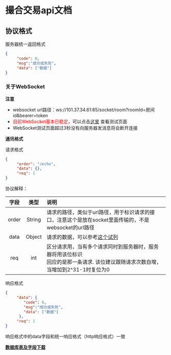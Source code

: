 # 撮合交易api文档

## 协议格式
服务器统一返回格式
```json
{
     "code": 0,
     "msg":"成功或失败",
     "data": ["数据"]
}
```

### 关于WebSocket

**注意**

- websocket url路径：ws://101.37.34.61:85/socket/room?roomId=房间id&bearer=token
- <a style="color:red;"> 目前WebSocket基本已稳定</a>，可以点击[这里](http://101.37.34.61:85/socket/index.html) 查看测试页面
- WebSocket测试页面超过3秒没有向服务器发消息将会断开连接

**通讯格式**

请求格式
```json
{
     "order": "/echo",
     "data": {},
     "req": 1
}
```
协议解释：

| 字段    | 类型    | 说明    |
| :---: | :----:    | :---- |   
| order | String    | 请求的路径，类似于url路径，用于标识请求的接口，注意这个是放在socket里面传输的，不是websocket的url路径 |
| data  | Object    | 请求的数据，可以参考[这个试列](http://47.107.178.147/#api-Socket-echo) |
| req   | int       | 区分请求用，当有多个请求同时到服务器时，服务器将用该位标识<br> 回应的是那一条请求. 该位建议跟随请求次数自增，当增加到2^31-1时复位为0 |

响应格式
```json
{
     "data": {
        "code": 0,
        "msg":"成功或失败",
        "data": ["数据"]
      },
     "req": 1
}
```
响应格式中的data字段和统一响应格式（http响应格式）一致


[**数据库表及字段下载**](./public.sql)
